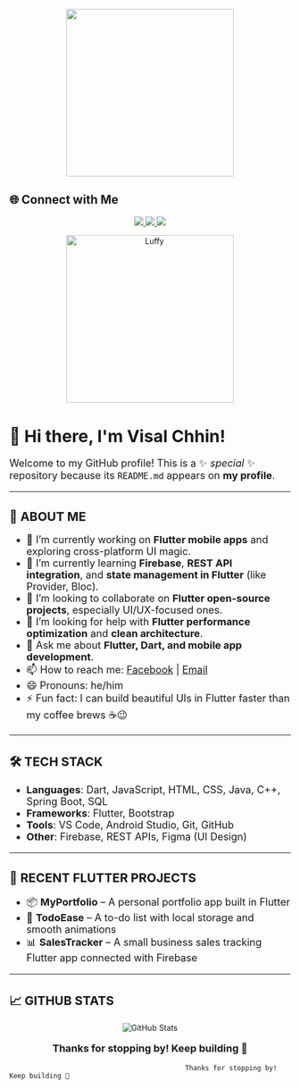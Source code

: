 <p align="center">
  <img src="luffy.png" width="300" alt="" />
</p>

## 🌐 Connect with Me

<p align="center">
  <!-- GitHub or username badge (you can update this URL or text as needed) -->
  <a href="https://github.com/Imsal27">
    <img src="https://img.shields.io/badge/GitHub-Imsal27-181717?logo=github&logoColor=white&style=for-the-badge" />
  </a>

  <!-- Facebook badge -->
  <a href="https://www.facebook.com/share/18svtJvLzg/" target="_blank">
    <img src="https://img.shields.io/badge/Facebook-1877F2?logo=facebook&logoColor=white&style=for-the-badge" />
  </a>

  <!-- YouTube badge (replace # with your link) -->
  <a href="#" target="_blank">
    <img src="https://img.shields.io/badge/Youtube-FF0000?logo=youtube&logoColor=white&style=for-the-badge" />
  </a>

</p>

<!-- Luffy image centered -->
<p align="center">
  <img src="https://i.pinimg.com/originals/4b/91/29/4b91297aece7c396c423e8be61c1cabc.png" alt="Luffy" width="300" />
</p>


<h1 style="font-size: 30px;">👋 Hi there, I'm <strong>Visal Chhin</strong>!</h1>

<p style="font-size: 18px;">
Welcome to my GitHub profile!  
This is a ✨ <em>special</em> ✨ repository because its <code>README.md</code> appears on <strong>my profile</strong>.
</p>

<hr />

<h2 style="font-size: 22px;">🚀 ABOUT ME</h2>

<ul style="font-size: 18px;">
  <li>🔭 I’m currently working on <strong>Flutter mobile apps</strong> and exploring cross-platform UI magic.</li>
  <li>🌱 I’m currently learning <strong>Firebase</strong>, <strong>REST API integration</strong>, and <strong>state management in Flutter</strong> (like Provider, Bloc).</li>
  <li>👯 I’m looking to collaborate on <strong>Flutter open-source projects</strong>, especially UI/UX-focused ones.</li>
  <li>🤔 I’m looking for help with <strong>Flutter performance optimization</strong> and <strong>clean architecture</strong>.</li>
  <li>💬 Ask me about <strong>Flutter, Dart, and mobile app development</strong>.</li>
  <li>📫 How to reach me: <a href="https://www.facebook.com/share/18svtJvLzg/">Facebook</a> | <a href="mailto:visalchhin54@email.com">Email</a></li>
  <li>😄 Pronouns: he/him</li>
  <li>⚡ Fun fact: I can build beautiful UIs in Flutter faster than my coffee brews ☕😉</li>
</ul>

<hr />

<h2 style="font-size: 22px;">🛠️ TECH STACK</h2>

<ul style="font-size: 18px;">
  <li><strong>Languages</strong>: Dart, JavaScript, HTML, CSS, Java, C++, Spring Boot, SQL</li>
  <li><strong>Frameworks</strong>: Flutter, Bootstrap</li>
  <li><strong>Tools</strong>: VS Code, Android Studio, Git, GitHub</li>
  <li><strong>Other</strong>: Firebase, REST APIs, Figma (UI Design)</li>
</ul>

<hr />

<h2 style="font-size: 22px;">📱 RECENT FLUTTER PROJECTS</h2>

<ul style="font-size: 18px;">
  <li>📦 <strong>MyPortfolio</strong> – A personal portfolio app built in Flutter</li>
  <li>📝 <strong>TodoEase</strong> – A to-do list with local storage and smooth animations</li>
  <li>📊 <strong>SalesTracker</strong> – A small business sales tracking Flutter app connected with Firebase</li>
</ul>

<hr />

<h2 style="font-size: 22px;">📈 GITHUB STATS</h2>

<p align="center">
  <img src="https://github-readme-stats.vercel.app/api?username=visal-chhin&show_icons=true&theme=tokyonight" alt="GitHub Stats" />
</p>

<p style="font-size: 18px; text-align: center;">
  <strong>Thanks for stopping by! Keep building 🚀</strong>
</p>



                                                Thanks for stopping by! Keep building 🚀

